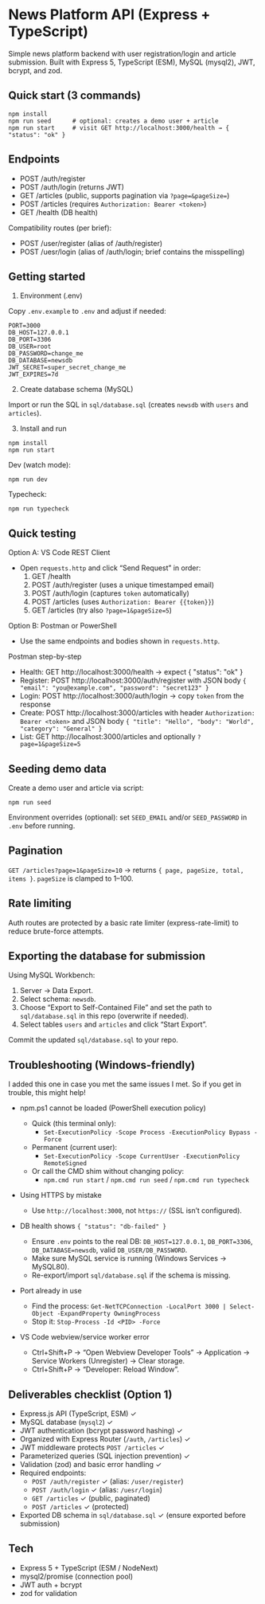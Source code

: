 # News Platform API (Express + TypeScript)

Simple news platform backend with user registration/login and article submission. Built with Express 5, TypeScript (ESM), MySQL (mysql2), JWT, bcrypt, and zod.

## Quick start (3 commands)

```
npm install
npm run seed      # optional: creates a demo user + article
npm run start     # visit GET http://localhost:3000/health → { "status": "ok" }
```

## Endpoints

- POST /auth/register
- POST /auth/login (returns JWT)
- GET /articles (public, supports pagination via `?page=&pageSize=`)
- POST /articles (requires `Authorization: Bearer <token>`)
- GET /health (DB health)

Compatibility routes (per brief):

- POST /user/register (alias of /auth/register)
- POST /uesr/login (alias of /auth/login; brief contains the misspelling)

## Getting started

1. Environment (.env)

Copy `.env.example` to `.env` and adjust if needed:

```
PORT=3000
DB_HOST=127.0.0.1
DB_PORT=3306
DB_USER=root
DB_PASSWORD=change_me
DB_DATABASE=newsdb
JWT_SECRET=super_secret_change_me
JWT_EXPIRES=7d
```

2. Create database schema (MySQL)

Import or run the SQL in `sql/database.sql` (creates `newsdb` with `users` and `articles`).

3. Install and run

```
npm install
npm run start
```

Dev (watch mode):

```
npm run dev
```

Typecheck:

```
npm run typecheck
```

## Quick testing

Option A: VS Code REST Client

- Open `requests.http` and click “Send Request” in order:
  1.  GET /health
  2.  POST /auth/register (uses a unique timestamped email)
  3.  POST /auth/login (captures `token` automatically)
  4.  POST /articles (uses `Authorization: Bearer {{token}}`)
  5.  GET /articles (try also `?page=1&pageSize=5`)

Option B: Postman or PowerShell

- Use the same endpoints and bodies shown in `requests.http`.

Postman step-by-step

- Health: GET http://localhost:3000/health → expect { "status": "ok" }
- Register: POST http://localhost:3000/auth/register with JSON body `{ "email": "you@example.com", "password": "secret123" }`
- Login: POST http://localhost:3000/auth/login → copy `token` from the response
- Create: POST http://localhost:3000/articles with header `Authorization: Bearer <token>` and JSON body `{ "title": "Hello", "body": "World", "category": "General" }`
- List: GET http://localhost:3000/articles and optionally `?page=1&pageSize=5`

## Seeding demo data

Create a demo user and article via script:

```
npm run seed
```

Environment overrides (optional): set `SEED_EMAIL` and/or `SEED_PASSWORD` in `.env` before running.

## Pagination

`GET /articles?page=1&pageSize=10` → returns `{ page, pageSize, total, items }`. `pageSize` is clamped to 1–100.

## Rate limiting

Auth routes are protected by a basic rate limiter (express-rate-limit) to reduce brute-force attempts.

## Exporting the database for submission

Using MySQL Workbench:

1. Server → Data Export.
2. Select schema: `newsdb`.
3. Choose “Export to Self-Contained File” and set the path to `sql/database.sql` in this repo (overwrite if needed).
4. Select tables `users` and `articles` and click “Start Export”.

Commit the updated `sql/database.sql` to your repo.

## Troubleshooting (Windows-friendly)

I added this one in case you met the same issues I met. So if you get in trouble, this might help!

- npm.ps1 cannot be loaded (PowerShell execution policy)

  - Quick (this terminal only):
    - `Set-ExecutionPolicy -Scope Process -ExecutionPolicy Bypass -Force`
  - Permanent (current user):
    - `Set-ExecutionPolicy -Scope CurrentUser -ExecutionPolicy RemoteSigned`
  - Or call the CMD shim without changing policy:
    - `npm.cmd run start` / `npm.cmd run seed` / `npm.cmd run typecheck`

- Using HTTPS by mistake

  - Use `http://localhost:3000`, not `https://` (SSL isn’t configured).

- DB health shows `{ "status": "db-failed" }`

  - Ensure `.env` points to the real DB: `DB_HOST=127.0.0.1`, `DB_PORT=3306`, `DB_DATABASE=newsdb`, valid `DB_USER/DB_PASSWORD`.
  - Make sure MySQL service is running (Windows Services → MySQL80).
  - Re-export/import `sql/database.sql` if the schema is missing.

- Port already in use

  - Find the process: `Get-NetTCPConnection -LocalPort 3000 | Select-Object -ExpandProperty OwningProcess`
  - Stop it: `Stop-Process -Id <PID> -Force`

- VS Code webview/service worker error
  - Ctrl+Shift+P → “Open Webview Developer Tools” → Application → Service Workers (Unregister) → Clear storage.
  - Ctrl+Shift+P → “Developer: Reload Window”.

## Deliverables checklist (Option 1)

- Express.js API (TypeScript, ESM) ✓
- MySQL database (`mysql2`) ✓
- JWT authentication (bcrypt password hashing) ✓
- Organized with Express Router (`/auth`, `/articles`) ✓
- JWT middleware protects `POST /articles` ✓
- Parameterized queries (SQL injection prevention) ✓
- Validation (zod) and basic error handling ✓
- Required endpoints:
  - `POST /auth/register` ✓ (alias: `/user/register`)
  - `POST /auth/login` ✓ (alias: `/uesr/login`)
  - `GET /articles` ✓ (public, paginated)
  - `POST /articles` ✓ (protected)
- Exported DB schema in `sql/database.sql` ✓ (ensure exported before submission)

## Tech

- Express 5 + TypeScript (ESM / NodeNext)
- mysql2/promise (connection pool)
- JWT auth + bcrypt
- zod for validation

